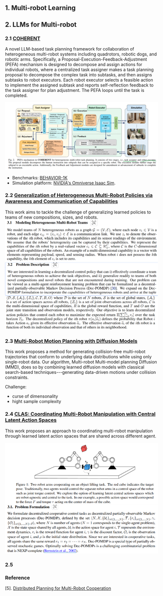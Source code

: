 ## 1. Multi-robot Learning 

## 2. LLMs for Multi-robot

### 2.1 [COHERENT](https://github.com/MrKeee/COHERENT)
A novel LLM-based task planning framework for collaboration of heterogeneous multi-robot systems including quadrotors, robotic dogs, and robotic arms. Specifically, a Proposal-Execution-Feedback-Adjustment (PEFA) mechanism is designed to decompose and assign actions for individual robots, where a centralized task assigner makes a task planning proposal to decompose the complex task into subtasks, and then assigns subtasks to robot executors. Each robot executor selects a feasible action to implement the assigned subtask and reports self-reflection feedback to the task assigner for plan adjustment. The PEFA loops until the task is completed. 

![alt text](image.png)

- Benchmarks: [BEHAVIOR-1K](https://behavior.stanford.edu/behavior-1k)
- Simulation platform: [NVIDIA's Omniverse Isaac Sim](https://docs.omniverse.nvidia.com/app_isaacsim/app_isaacsim/install_workstation.html).
### 2.2 [Generalization of Heterogeneous Multi-Robot Policies via Awareness and Communication of Capabilities](https://sites.google.com/view/cap-comm)

This work aims to tackle the challenge of generalizing learned policies to teams of new compositions, sizes, and robots. 
![image](images/HMRS_modeling.png)
![image](images/HMRS_problem_description.png)

### 2.3 [Multi-Robot Motion Planning with Diffusion Models](https://openreview.net/forum?id=AUCYptvAf3)
This work proposes a method for generating collision-free multi-robot trajectories that conform to underlying data distributions while using only single-robot data. Our algorithm, Multi-robot Multi-model planning Diffusion (MMD), does so by combining learned diffusion models with classical search-based techniques---generating data-driven motions under collision constraints. 

Challenge: 
 - curse of dimensonality
 - hight sample complexity


### 2.4 [CLAS: Coordinating Multi-Robot Manipulation with Central Latent Action Spaces](https://proceedings.mlr.press/v211/aljalbout23a/aljalbout23a.pdf)
This work proposes an approach to coordinating multi-robot manipulation through learned latent action spaces that are shared across different agent.

![image](images/cop_manipulation.png)
![image](images/cpm_problem.png)


### 2.5


### Reference

[5]. [Distributed Planning for Multi-Robot Cooperation](https://backend.orbit.dtu.dk/ws/portalfiles/portal/398932794/PhD_Thesis.pdf)